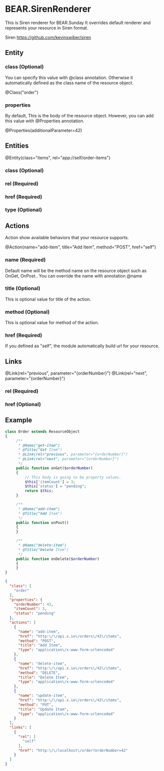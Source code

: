 # BEAR.SirenRenderer

This is Siren renderer for BEAR.Sunday
It overrides default renderer and represents your resource in Siren format.

Siren
https://github.com/kevinswiber/siren

## Entity

### class (Optional)

You can specify this value with @class annotation. Otherwise it automatically defined as the class name of the resource object.

@Class("order")

### properties

By default, This is the body of the resource object.
However, you can add this value with @Properties annotation.

@Properties(additionalParameter=42)

## Entities

@Entity(class="items", rel="app://self/order-items")

### class (Optional)

### rel (Required)

### href (Required)

### type (Optional)

## Actions

Action show available behaviors that your resource supports.

@Action(name="add-item", title="Add Item", method="POST", href="self")

### name (Required)

Default name will be the method name on the resource object such as OnGet, OnPost..
You can override the name with annotation @name

### title (Optional)

This is optional value for title of the action.

### method (Optional)

This is optional value for method of the action.

### href (Required)

If you defined as "self", the module automatically build url for your resource.

## Links

@Link(rel="previous", parameter="{orderNumber}")
@Link(rel="next", parameter="{orderNumber}")

### rel (Required)

### href (Optional)


## Example

```php
class Order extends ResourceObject
{
     /**
      * @Name("get-item")
      * @Title("Get Item")
      * @Link(rel="previous", parameter="{orderNumber}")
      * @Link(rel="next", parameter="{orderNumber}")
      */
     public function onGet($orderNumber)
     {
         // This body is going to be property values.
         $this['itemCount'] = 3;
         $this['status'] = "pending";
         return $this;
     }

     /**
      * @Name("add-item")
      * @Title("Add Item")
      */
     public function onPost()
     {
     }

     /**
      * @Name("delete-item")
      * @Title("Delete Item")
      */
     public function onDelete($orderNumber)
     {
     }
}
```


```json
{
  "class": [
    "order"
  ],
  "properties": {
    "orderNumber": 42,
    "itemCount": 3,
    "status": "pending"
  },
  "actions": [
    {
      "name": "add-item",
      "href": "http:\/\/api.x.io\/orders\/42\/items",
      "method": "POST",
      "title": "Add Item",
      "type": "application\/x-www-form-urlencoded"
    },
    {
      "name": "delete-item",
      "href": "http:\/\/api.x.io\/orders\/42\/items",
      "method": "DELETE",
      "title": "Delete Item",
      "type": "application\/x-www-form-urlencoded"
    },
    {
      "name": "update-item",
      "href": "http:\/\/api.x.io\/orders\/42\/items",
      "method": "PUT",
      "title": "Update Item",
      "type": "application\/x-www-form-urlencoded"
    }
  ],
  "links": [
    {
      "rel": [
        "self"
      ],
      "href": "http:\/\/localhost\/order?orderNumber=42"
    }
  ]
}
```


